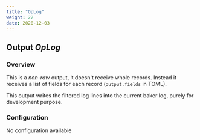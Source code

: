 ```yaml
---
title: "OpLog"
weight: 22
date: 2020-12-03
---
```

## Output *OpLog*

### Overview
This is a *non-raw* output, it doesn't receive whole records. Instead it receives a list of fields for each record (`output.fields` in TOML).


This output writes the filtered log lines into the current baker log, purely for development purpose.  



### Configuration
No configuration available